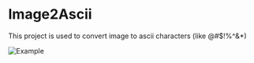 # Image2Ascii
This project is used to convert image to ascii characters (like @#$!%^&amp;*)

![Example]("example.png")
